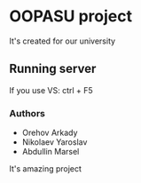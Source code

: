 # OOPASU project

It's created for our university

## Running server

If you use VS: ctrl + F5

### Authors

- Orehov Arkady
- Nikolaev Yaroslav
- Abdullin Marsel

It's amazing project